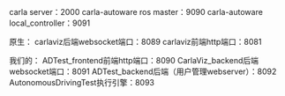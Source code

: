 carla server：2000
carla-autoware ros master：9090
carla-autoware local_controller：9091

原生：
carlaviz后端websocket端口：8089
carlaviz前端http端口：8081

我们的：
ADTest_frontend前端http端口：8090
CarlaViz_backend后端websocket端口：8091
ADTest_backend后端（用户管理webserver）：8092
AutonomousDrivingTest执行引擎：8093
